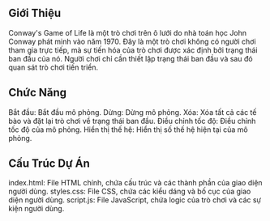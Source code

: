 Giới Thiệu
---
Conway's Game of Life là một trò chơi trên ô lưới do nhà toán học John Conway phát minh vào năm 1970. Đây là một trò chơi không có người chơi tham gia trực tiếp, mà sự tiến hóa của trò chơi được xác định bởi trạng thái ban đầu của nó. Người chơi chỉ cần thiết lập trạng thái ban đầu và sau đó quan sát trò chơi tiến triển.

Chức Năng
---
Bắt đầu: Bắt đầu mô phỏng.
Dừng: Dừng mô phỏng.
Xóa: Xóa tất cả các tế bào và đặt lại trò chơi về trạng thái ban đầu.
Điều chỉnh tốc độ: Điều chỉnh tốc độ của mô phỏng.
Hiển thị thế hệ: Hiển thị số thế hệ hiện tại của mô phỏng.

Cấu Trúc Dự Án
---
index.html: File HTML chính, chứa cấu trúc và các thành phần của giao diện người dùng.
styles.css: File CSS, chứa các kiểu dáng và bố cục của giao diện người dùng.
script.js: File JavaScript, chứa logic của trò chơi và các sự kiện người dùng.
